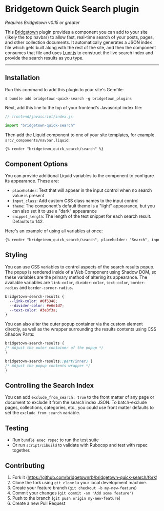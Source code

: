 # Bridgetown Quick Search plugin

_Requires Bridgetown v0.15 or greater_

This [Bridgetown](https://www.bridgetownrb.com) plugin provides a component you can add to your site (likely the top navbar) to allow fast, real-time search of your posts, pages, and other collection documents. It automatically generates a JSON index file which gets built along with the rest of the site, and then the component consumes that file and uses [Lunr.js](https://lunrjs.com) to construct the live search index and provide the search results as you type.

----

## Installation

Run this command to add this plugin to your site's Gemfile:

```shell
$ bundle add bridgetown-quick-search -g bridgetown_plugins
```

Next, add this line to the top of your frontend's Javascript index file:

```js
// frontend/javascript/index.js

import "bridgetown-quick-search"
```

Then add the Liquid component to one of your site templates, for example `src/_components/navbar.liquid`:

```html
{% render "bridgetown_quick_search/search" %}
```

## Component Options

You can provide additional Liquid variables to the component to configure its appearance. These are:

* `placeholder`: Text that will appear in the input control when no search value is present
* `input_class`: Add custom CSS class names to the input control
* `theme`: The component's default theme is a "light" appearance, but you can also set it to use a "dark" appearance
* `snippet_length`: The length of the text snippet for each search result. Defaults to 142.

Here's an example of using all variables at once:

```html
{% render "bridgetown_quick_search/search", placeholder: "Search", input_class: "input", theme: "dark", snippet_length: 200 %}
```

## Styling

You can use CSS variables to control aspects of the search results popup. The popup is rendered inside of a Web Component using Shadow DOM, so these variables are the primary method of altering its appearance. The available variables are `link-color`, `divider-color`, `text-color`, `border-radius` and `border-corner-radius`.

```css
bridgetown-search-results {
  --link-color: #0f5348;
  --divider-color: #e6e1d7;
  --text-color: #3e3f3a;
}
```

You can also alter the outer popup container via the custom element directly, as well as the wrapper surrounding the results contents using CSS Shadow Parts:

```css
bridgetown-search-results {
/* Adjust the outer container of the popup */
}

bridgetown-search-results::part(inner) {
/* Adjust the popup contents wrapper */
}
```

## Controlling the Search Index

You can add `exclude_from_search: true` to the front matter of any page or document to exclude it from the search index JSON. To batch-exclude pages, collections, categories, etc., you could use front matter defaults to set the `exclude_from_search` variable.

## Testing

* Run `bundle exec rspec` to run the test suite
* Or run `script/cibuild` to validate with Rubocop and test with rspec together.

## Contributing

1. Fork it (https://github.com/bridgetownrb/bridgetown-quick-search/fork)
2. Clone the fork using `git clone` to your local development machine.
3. Create your feature branch (`git checkout -b my-new-feature`)
4. Commit your changes (`git commit -am 'Add some feature'`)
5. Push to the branch (`git push origin my-new-feature`)
6. Create a new Pull Request

